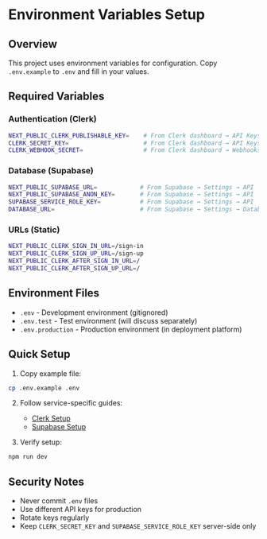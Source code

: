 # Environment Variables Setup

## Overview

This project uses environment variables for configuration. Copy `.env.example` to `.env` and fill in your values.

## Required Variables

### Authentication (Clerk)
```bash
NEXT_PUBLIC_CLERK_PUBLISHABLE_KEY=    # From Clerk dashboard → API Keys
CLERK_SECRET_KEY=                     # From Clerk dashboard → API Keys
CLERK_WEBHOOK_SECRET=                 # From Clerk dashboard → Webhooks
```

### Database (Supabase)
```bash
NEXT_PUBLIC_SUPABASE_URL=            # From Supabase → Settings → API
NEXT_PUBLIC_SUPABASE_ANON_KEY=       # From Supabase → Settings → API
SUPABASE_SERVICE_ROLE_KEY=           # From Supabase → Settings → API
DATABASE_URL=                        # From Supabase → Settings → Database
```

### URLs (Static)
```bash
NEXT_PUBLIC_CLERK_SIGN_IN_URL=/sign-in
NEXT_PUBLIC_CLERK_SIGN_UP_URL=/sign-up
NEXT_PUBLIC_CLERK_AFTER_SIGN_IN_URL=/
NEXT_PUBLIC_CLERK_AFTER_SIGN_UP_URL=/
```

## Environment Files

- `.env` - Development environment (gitignored)
- `.env.test` - Test environment (will discuss separately)
- `.env.production` - Production environment (in deployment platform)

## Quick Setup

1. Copy example file:
```bash
cp .env.example .env
```

2. Follow service-specific guides:
   - [Clerk Setup](./clerk.md)
   - [Supabase Setup](./supabase.md)

3. Verify setup:
```bash
npm run dev
```

## Security Notes

- Never commit `.env` files
- Use different API keys for production
- Rotate keys regularly
- Keep `CLERK_SECRET_KEY` and `SUPABASE_SERVICE_ROLE_KEY` server-side only